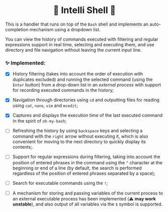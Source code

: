 <h1 align="center">
  🧠 Intelli Shell 🐚
</h1>

This is a handler that runs on top of the `Bash` shell and implements an auto-completion mechanism using a dropdown list.

You can view the history of commands executed with filtering and regular expressions support in real time, selecting and executing them, and use directory and file navigation without leaving the current input line.

### ✨ Implemented:

- [x] History filtering (takes into account the order of execution with duplicates excluded) and running the selected command (using the `Enter` button) from a drop-down list in an *external process* with support for recording executed commands in the history;
- [x] Navigation through directories using `cd` and outputting files for reading using `cat`, `nano`, `vim` and `mcedit`;
- [x] Captures and displays the execution time of the last executed command in the spirit of `oh-my-bash`;
- [ ] Refreshing the history by using `backspace` keys and selecting a command with the `right` arrow without executing it, which is also convenient for moving to the next directory to quickly display its contents;.
- [ ] Support for regular expressions during filtering, taking into account the position of entered phrases in the command using the `^` character at the beginning or end of a line (by default, the search is performed regardless of the position of entered phrases separated by a space);
- [ ] Search for executable commands using the `!`;
- [ ] A mechanism for storing and passing variables of the current process to an external executable process has been implemented (⚠️ **may work unstable**), and also output of all variables via the `$` symbol is supported.

